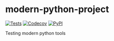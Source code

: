 # modern-python-project
[![Tests](https://github.com/LuckyDams/modern-python-project/workflows/Tests/badge.svg)](https://github.com/LuckyDams/modern-python-project/actions?workflow=Tests)
[![Codecov](https://codecov.io/gh/LuckyDams/modern-python-project/branch/master/graph/badge.svg)](https://codecov.io/gh/LuckyDams/modern-python-project)
[![PyPI](https://img.shields.io/pypi/v/modern-python-project.svg)](https://pypi.org/project/modern-python-project/)

Testing modern python tools
